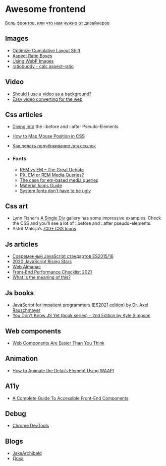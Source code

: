 # Awesome frontend

[Боль фронтов, или что нам нужно от дизайнеров](https://habr.com/ru/post/541666/)

## Images
- [Optimize Cumulative Layout Shift](https://web.dev/optimize-cls/?utm_source=lighthouse&utm_medium=unknown#images-without-dimensions)
- [Aspect Ratio Boxes](https://css-tricks.com/aspect-ratio-boxes/)
- [Using WebP Images](https://css-tricks.com/using-webp-images/)
- [ratiobuddy - calc aspect-ratio](https://ratiobuddy.com/)

## Video
- [Should I use a video as a background?](https://css-tricks.com/should-i-use-a-video-as-a-background/)
- [Easy video converting for the web](https://mefody.dev/chunks/ffmpeg-alias/)

## Css articles
- [Diving into](https://codersblock.com/blog/diving-into-the-before-and-after-pseudo-elements/) the ::before and ::after Pseudo-Elements
- [How to Map Mouse Position in CSS](https://css-tricks.com/how-to-map-mouse-position-in-css/)
- [Как делать подчёркивание для ссылок](https://css-irl.info/animating-underlines/)

- ### Fonts
  - [REM vs EM – The Great Debate](https://zellwk.com/blog/rem-vs-em/)
  - [PX, EM or REM Media Queries?](https://zellwk.com/blog/media-query-units/)
  - [The case for em-based media queries](https://css-tricks.com/weekly-platform-news-focus-rings-donut-scope-ditching-em-units-and-global-privacy-control/#the-case-for-em-based-media-queries)
  - [Material Icons Guide](https://developers.google.com/fonts/docs/material_icons)
  - [System fonts don’t have to be ugly](https://iainbean.com/posts/2021/system-fonts-dont-have-to-be-ugly/)

## Css art
- Lynn Fisher’s [A Single Div](https://a.singlediv.com/) gallery has some impressive examples. Check the CSS and you’ll see a lot of ::before and ::after pseudo-elements.
- Astrit Malsija’s [700+ CSS Icons](https://css.gg/app)

## Js articles
- [Современный JavaScript стандартов ES2015/16](https://babeljs.io/docs/en/learn)
- [2020 JavaScript Rising Stars](https://risingstars.js.org/2020/ru#section-learning)
- [Web Almanac](https://almanac.httparchive.org/en/2020/javascript)
- [Front-End Performance Checklist 2021](https://www.smashingmagazine.com/2021/01/front-end-performance-2021-free-pdf-checklist/)
- [What is the meaning of this?](https://web.dev/javascript-this/)

## Js books
- [JavaScript for impatient programmers (ES2021 edition) by Dr. Axel Rauschmayer](https://exploringjs.com/impatient-js/toc.html)
- [You Don't Know JS Yet (book series) - 2nd Edition by Kyle Simpson](https://github.com/getify/You-Dont-Know-JS)

## Web components
- [Web Components Are Easier Than You Think](https://css-tricks.com/web-components-are-easier-than-you-think/)

## Animation
 - [How to Animate the Details Element Using WAAPI](https://css-tricks.com/how-to-animate-the-details-element-using-waapi/)

## A11y
  - [A Complete Guide To Accessible Front-End Components](https://www.smashingmagazine.com/2021/03/complete-guide-accessible-front-end-components/)

## Debug
  - [Chrome DevTools](https://developer.chrome.com/docs/devtools/)
## Blogs
  - [JakeArchibald](https://jakearchibald.com/)
  - [Дока](https://y-doka.site/)
